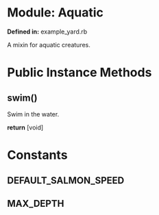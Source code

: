 # Module: Aquatic
    
**Defined in:** example_yard.rb

A mixin for aquatic creatures.

# Public Instance Methods
## swim() [](#method-i-swim)
Swim in the water.

**return** [void] 


# Constants
## DEFAULT_SALMON_SPEED [](#constant-DEFAULT_SALMON_SPEED)


## MAX_DEPTH [](#constant-MAX_DEPTH)


